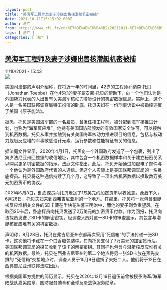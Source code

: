 ```yaml
---
layout: post
title: "美海军工程师及妻子涉嫌出售核潜艇机密被捕"
date: 2021-10-11T15:15:02.000Z
author: 法广
from: https://www.rfi.fr/cn/%E7%BE%8E%E6%B4%B2/20211011-%E7%BE%8E%E6%B5%B7%E5%86%9B%E5%B7%A5%E7%A8%8B%E5%B8%88%E5%8F%8A%E5%A6%BB%E5%AD%90%E6%B6%89%E5%AB%8C%E5%87%BA%E5%94%AE%E6%A0%B8%E6%BD%9C%E8%89%87%E6%9C%BA%E5%AF%86%E8%A2%AB%E6%8D%95
tags: [ 法广 ]
categories: [ 法广 ]
---
```

<!--1633965302000-->
[美海军工程师及妻子涉嫌出售核潜艇机密被捕](https://www.rfi.fr/cn/%E7%BE%8E%E6%B4%B2/20211011-%E7%BE%8E%E6%B5%B7%E5%86%9B%E5%B7%A5%E7%A8%8B%E5%B8%88%E5%8F%8A%E5%A6%BB%E5%AD%90%E6%B6%89%E5%AB%8C%E5%87%BA%E5%94%AE%E6%A0%B8%E6%BD%9C%E8%89%87%E6%9C%BA%E5%AF%86%E8%A2%AB%E6%8D%95)
------

<div>
<div>11/10/2021 - 15:43</div><img src="https://s.rfi.fr/media/display/1f5fc966-2a98-11ec-8430-005056a97e36/Capture-826.PNG"><div >                    <p>美国司法部的声明介绍称，在将近一年的时间里，42岁的工程师乔纳森·托贝（Jonathan Toebbe）在他45岁的妻子戴安娜·托贝的帮助下，向一个他们认为是外国势力代表的人出售有关美海军核动力潜艇设计的机密数据信息。实际上，这个人是一名美国联邦调查局特工扮演的卧底。托贝夫妇在一份刑事诉讼中被指控违反了美国《原子能法》。</p><p>据悉，托贝是美国海军部的一名雇员，曾担任核工程师，被分配到海军核推进计划，也称为“海军反应堆”。他持有美国国防部颁发的有效国家安全许可，可以接触到机密数据。托贝从事并接触到有关美国海军核动力推进项目的信息，包括与核动力舰艇反应堆的军事敏感设计元素、运行参数和性能特征有关的信息。</p><p>据法庭文件显示，2020年4月1日，托贝向一个外国政府发送了一个包裹，列出了宾夕法尼亚州匹兹堡的收信地址，其中包含一个机密数据样本和关于建立秘密关系以购买更多机密数据的指示。法庭文件指出，此后，托贝开始通过加密电子邮件与一个他认为是外国政府代表的人通信。但这个人实际上是美国联邦调查局的一名卧底探员。托贝将这种通信持续了几个月，这导致了一项出售机密数据以换取数万美元加密货币的协议。</p><p>2021年6月8日，卧底探员向托贝发送了1万美元的加密货币以表诚意。此后不久，6月26日，托贝夫妇来到西弗吉尼亚州的一个地方。在那里，托贝将一张包含潜艇核反应堆相关文件的SD卡藏在半块花生酱三明治中，而他的妻子则负责望风。在取回SD卡后，卧底探员向托贝发送了2万美元的加密货币付款。作为回报，托贝向该探员发送了SD卡的解密密钥。经调查人员对这一SD卡的审查显示，其包含与潜艇核反应堆有关的机密数据。</p><p>声明称，8月28日，托贝在弗吉尼亚州东部再次采用“死信箱”的手法传递一张SD卡，这次他将卡藏在一个口香糖包装中。在向托贝支付了7万美元的加密货币后，美国联邦调查局的探员收到了该卡的解密密钥。其同样也包含与潜艇核反应堆有关的机密数据。最终，托贝在西弗吉尼亚州的第二个地点将另一张SD卡放在预先安排的 “死信箱”交接地点时，调查人员于10月9日逮捕了夫妇二人。他们将于12日在西弗吉尼亚州联邦法院出庭。</p><p>根据美国军方提供的简历显示，托贝在2020年12月19日退伍前曾被授予海军/海军陆战队嘉奖勋章、国防服务勋章和全球反恐战争服务勋章。</p>                                            <div data-selfpromo-newsletter>    </div>    <div data-selfpromo-app>    </div>                </div>
</div>

